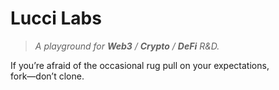 # Lucci Labs

> *A playground for ************************Web3************************ / ************************Crypto************************ / ************************DeFi************************ R\&D.*

If you’re afraid of the occasional rug pull on your expectations, <br>fork—don’t clone.
